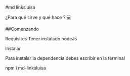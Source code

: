 #md linksluisa


¿Para qué sirve y qué hace ? 💻

##Comenzando 


Requisitos
Tener instalado nodeJs


Instalar

Para instalar la dependencia debes escribir en la terminal 

npm i md-linksluisa